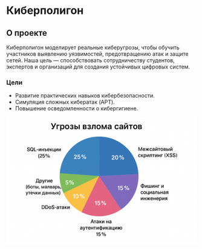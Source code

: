 # Киберполигон

## О проекте

Киберполигон моделирует реальные киберугрозы, чтобы обучить участников выявлению уязвимостей, предотвращению атак и защите сетей. Наша цель — способствовать сотрудничеству студентов, экспертов и организаций для создания устойчивых цифровых систем.

### Цели
- Развитие практических навыков кибербезопасности.
- Симуляция сложных кибератак (APT).
- Повышение осведомленности о кибергигиене.

![Диаграмма угроз](../site/image/diagramma.png)
